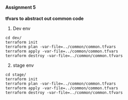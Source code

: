 #### Assignment 5

**tfvars to abstract out common code**
1. Dev env
```
cd dev/
terraform init
terraform plan -var-file=../common/common.tfvars
terraform apply -var-file=../common/common.tfvars
terraform destroy -var-file=../common/common.tfvars
```
2. stage env
```
cd stage/
terraform init
terraform plan -var-file=../common/common.tfvars
terraform apply -var-file=../common/common.tfvars
terraform destroy -var-file=../common/common.tfvars
```
